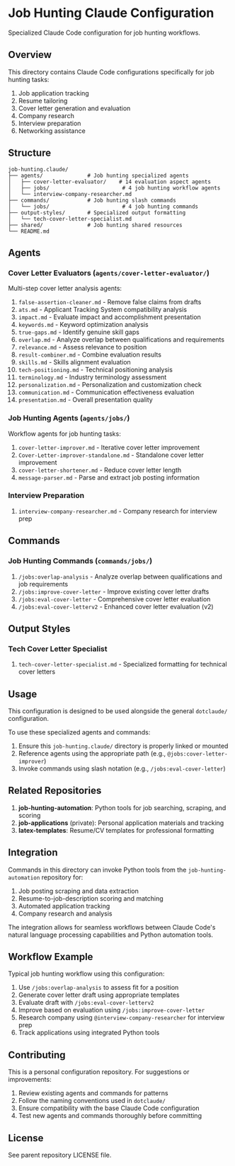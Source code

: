 # Job Hunting Claude Configuration

Specialized Claude Code configuration for job hunting workflows.

## Overview

This directory contains Claude Code configurations specifically for job hunting tasks:

1. Job application tracking
2. Resume tailoring
3. Cover letter generation and evaluation
4. Company research
5. Interview preparation
6. Networking assistance

## Structure

```
job-hunting.claude/
├── agents/              # Job hunting specialized agents
│   ├── cover-letter-evaluator/    # 14 evaluation aspect agents
│   ├── jobs/                       # 4 job hunting workflow agents
│   └── interview-company-researcher.md
├── commands/            # Job hunting slash commands
│   └── jobs/                       # 4 job hunting commands
├── output-styles/       # Specialized output formatting
│   └── tech-cover-letter-specialist.md
├── shared/              # Job hunting shared resources
└── README.md
```

## Agents

### Cover Letter Evaluators (`agents/cover-letter-evaluator/`)

Multi-step cover letter analysis agents:

1. `false-assertion-cleaner.md` - Remove false claims from drafts
2. `ats.md` - Applicant Tracking System compatibility analysis
3. `impact.md` - Evaluate impact and accomplishment presentation
4. `keywords.md` - Keyword optimization analysis
5. `true-gaps.md` - Identify genuine skill gaps
6. `overlap.md` - Analyze overlap between qualifications and requirements
7. `relevance.md` - Assess relevance to position
8. `result-combiner.md` - Combine evaluation results
9. `skills.md` - Skills alignment evaluation
10. `tech-positioning.md` - Technical positioning analysis
11. `terminology.md` - Industry terminology assessment
12. `personalization.md` - Personalization and customization check
13. `communication.md` - Communication effectiveness evaluation
14. `presentation.md` - Overall presentation quality

### Job Hunting Agents (`agents/jobs/`)

Workflow agents for job hunting tasks:

1. `cover-letter-improver.md` - Iterative cover letter improvement
2. `Cover-Letter-improver-standalone.md` - Standalone cover letter improvement
3. `cover-letter-shortener.md` - Reduce cover letter length
4. `message-parser.md` - Parse and extract job posting information

### Interview Preparation

1. `interview-company-researcher.md` - Company research for interview prep

## Commands

### Job Hunting Commands (`commands/jobs/`)

1. `/jobs:overlap-analysis` - Analyze overlap between qualifications and job requirements
2. `/jobs:improve-cover-letter` - Improve existing cover letter drafts
3. `/jobs:eval-cover-letter` - Comprehensive cover letter evaluation
4. `/jobs:eval-cover-letterv2` - Enhanced cover letter evaluation (v2)

## Output Styles

### Tech Cover Letter Specialist

1. `tech-cover-letter-specialist.md` - Specialized formatting for technical cover letters

## Usage

This configuration is designed to be used alongside the general `dotclaude/` configuration.

To use these specialized agents and commands:

1. Ensure this `job-hunting.claude/` directory is properly linked or mounted
2. Reference agents using the appropriate path (e.g., `@jobs:cover-letter-improver`)
3. Invoke commands using slash notation (e.g., `/jobs:eval-cover-letter`)

## Related Repositories

1. **job-hunting-automation**: Python tools for job searching, scraping, and scoring
2. **job-applications** (private): Personal application materials and tracking
3. **latex-templates**: Resume/CV templates for professional formatting

## Integration

Commands in this directory can invoke Python tools from the `job-hunting-automation` repository for:

1. Job posting scraping and data extraction
2. Resume-to-job-description scoring and matching
3. Automated application tracking
4. Company research and analysis

The integration allows for seamless workflows between Claude Code's natural language processing capabilities and Python automation tools.

## Workflow Example

Typical job hunting workflow using this configuration:

1. Use `/jobs:overlap-analysis` to assess fit for a position
2. Generate cover letter draft using appropriate templates
3. Evaluate draft with `/jobs:eval-cover-letterv2`
4. Improve based on evaluation using `/jobs:improve-cover-letter`
5. Research company using `@interview-company-researcher` for interview prep
6. Track applications using integrated Python tools

## Contributing

This is a personal configuration repository. For suggestions or improvements:

1. Review existing agents and commands for patterns
2. Follow the naming conventions used in `dotclaude/`
3. Ensure compatibility with the base Claude Code configuration
4. Test new agents and commands thoroughly before committing

## License

See parent repository LICENSE file.
